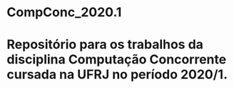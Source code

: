 # CompConc_2020.1

# Repositório para os trabalhos da disciplina Computação Concorrente cursada na UFRJ no período 2020/1.
